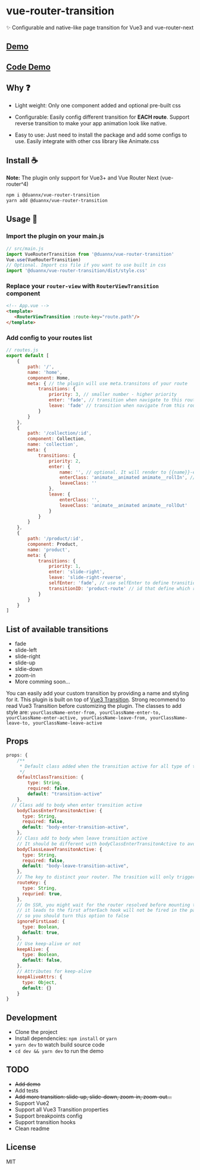 # vue-router-transition
✨ Configurable and native-like page transition for Vue3 and vue-router-next

## [Demo](https://duannx.github.io/vue-router-transition/)

## [Code Demo](https://github.com/duannx/vue-router-transition/tree/master/dev/src)

## Why :question:
 - Light weight: Only one component added and optional pre-built css
   
 - Configurable: Easily config different transition for **EACH route**. Support reverse transition to make your app animation look like native.
   
 - Easy to use: Just need to install the package and add some configs to use. Easily integrate with other css library like Animate.css
 
## Install :coffee:
**Note:** The plugin only support for Vue3+ and Vue Router Next (vue-router^4)

```bash
npm i @duannx/vue-router-transition
yarn add @duannx/vue-router-transition
```

## Usage :rocket:
### Import the plugin on your main.js
```js
// src/main.js
import VueRouterTransition from '@duannx/vue-router-transition'
Vue.use(VueRouterTransition)
// Optional. Import css file if you want to use built in css
import '@duannx/vue-router-transition/dist/style.css'
```
### Replace your `router-view` with `RouterViewTransition` component
```html
<!-- App.vue -->
<template>
   <RouterViewTransition :route-key="route.path"/>
</template>
```
### Add config to your routes list
```js
// routes.js
export default [
    {
        path: '/',
        name: 'home',
        component: Home,
        meta: { // the plugin will use meta.transitons of your route
            transitions: {
                priority: 3, // smaller number - higher priority
                enter: 'fade', // transition when navigate to this route
                leave: 'fade' // transition when navigate from this route
            }
        }
    },
    {
        path: '/collection/:id',
        component: Collection,
        name: 'collection',
        meta: {
            transitions: {
                priority: 2,
                enter: {
                    name: '', // optional. It will render to {{name}}-enter-to {{name}}-enter-from {{name}}-leave-to {{name}}-leave-from
                    enterClass: 'animate__animated animate__rollIn', // integrate with animate.css.
                    leaveClass: ''
                },
                leave: {
                    enterClass: '',
                    leaveClass: 'animate__animated animate__rollOut'
                }
            }
        }
    },
    {
        path: '/product/:id',
        component: Product,
        name: 'product',
        meta: {
            transitions: {
                priority: 1,
                enter: 'slide-right',
                leave: 'slide-right-reverse',
                selfEnter: 'fade', // use selfEnter to define transition when redirect to the same route which has the same name or transitionID.
                transitionID: 'product-route' // id that define which routes is the same and use selfEnter transition
            }
        }
    }
]
```


## List of available transitions
- fade
- slide-left
- slide-right
- slide-up
- sldie-down
- zoom-in
- More comming soon...

You can easily add your custom transition by providing a name and styling for it. This plugin is built on top of [Vue3 Transition](https://v3.vuejs.org/guide/transitions-overview.html). Strong recommend to read Vue3 Transition before customizing the plugin. The classes to add style are: `yourClassName-enter-from, yourClassName-enter-to, yourClassName-enter-active, yourClassName-leave-from, yourClassName-leave-to, yourClassName-leave-active`

## Props 
```js
props: {
    /**
     * Default class added when the transition active for all type of transitions
     */
    defaultClassTransition: {
        type: String,
        required: false,
        default: "transition-active"
    },
  // Class add to body when enter transition active
    bodyClassEnterTransitonActive: {
      type: String,
      required: false,
      default: "body-enter-transition-active",
    },
    // Class add to body when leave transition active
    // It should be different with bodyClassEnterTransitonActive to avoid conflict and accident remove other class
    bodyClassLeaveTransitonActive: {
      type: String,
      required: false,
      default: "body-leave-transition-active",
    },
    // The key to distinct your router. The trasition will only trigger when the key is changed
    routeKey: {
      type: String,
      requried: true,
    },
    // On SSR, you might wait for the router resolved before mounting the app
    // it leads to the first afterEach hook will not be fired in the page load
    // so you should turn this option to false
    ignoreFirstLoad: {
      type: Boolean,
      default: true,
    },
    // Use keep-alive or not
    keepAlive: {
      type: Boolean,
      default: false,
    },
    // Attributes for keep-alive
    keepAliveAttrs: {
      type: Object,
      default: {}
    }  
}
```

## Development
- Clone the project
- Install dependencies: `npm install` or `yarn`
- `yarn dev` to watch build source code
- `cd dev && yarn dev` to run the demo

## TODO
- <del> Add demo </del>
- Add tests
- <del> Add more transition: slide-up, slide-down, zoom-in, zoom-out... </del>
- Support Vue2
- Support all Vue3 Transition properties
- Support breakpoints config
- Support transition hooks
- Clean readme

## License
MIT
